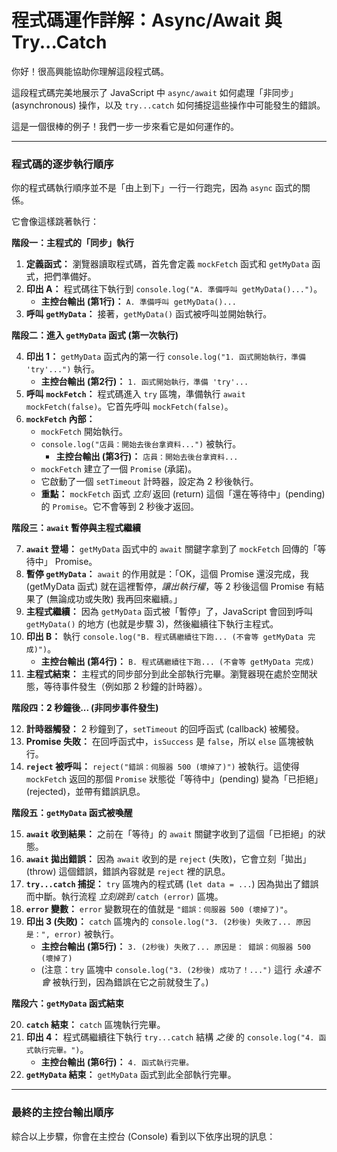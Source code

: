 # 程式碼運作詳解：Async/Await 與 Try...Catch

你好！很高興能協助你理解這段程式碼。

這段程式碼完美地展示了 JavaScript 中 `async/await` 如何處理「非同步」 (asynchronous) 操作，以及 `try...catch` 如何捕捉這些操作中可能發生的錯誤。

這是一個很棒的例子！我們一步一步來看它是如何運作的。

---

### 程式碼的逐步執行順序

你的程式碼執行順序並不是「由上到下」一行一行跑完，因為 `async` 函式的關係。

它會像這樣跳著執行：

**階段一：主程式的「同步」執行**

1.  **定義函式：** 瀏覽器讀取程式碼，首先會定義 `mockFetch` 函式和 `getMyData` 函式，把們準備好。
2.  **印出 A：** 程式碼往下執行到 `console.log("A. 準備呼叫 getMyData()...")`。
    * **主控台輸出 (第1行)：** `A. 準備呼叫 getMyData()...`
3.  **呼叫 `getMyData`：** 接著，`getMyData()` 函式被呼叫並開始執行。

**階段二：進入 `getMyData` 函式 (第一次執行)**

4.  **印出 1：** `getMyData` 函式內的第一行 `console.log("1. 函式開始執行，準備 'try'...")` 執行。
    * **主控台輸出 (第2行)：** `1. 函式開始執行，準備 'try'...`
5.  **呼叫 `mockFetch`：** 程式碼進入 `try` 區塊，準備執行 `await mockFetch(false)`。它首先呼叫 `mockFetch(false)`。
6.  **`mockFetch` 內部：**
    * `mockFetch` 開始執行。
    * `console.log("店員：開始去後台拿資料...")` 被執行。
        * **主控台輸出 (第3行)：** `店員：開始去後台拿資料...`
    * `mockFetch` 建立了一個 `Promise` (承諾)。
    * 它啟動了一個 `setTimeout` 計時器，設定為 2 秒後執行。
    * **重點：** `mockFetch` 函式 *立刻* 返回 (return) 這個「還在等待中」(pending) 的 `Promise`。它不會等到 2 秒後才返回。

**階段三：`await` 暫停與主程式繼續**

7.  **`await` 登場：** `getMyData` 函式中的 `await` 關鍵字拿到了 `mockFetch` 回傳的「等待中」 Promise。
8.  **暫停 `getMyData`：** `await` 的作用就是：「OK，這個 Promise 還沒完成，我 (getMyData 函式) 就在這裡暫停，*讓出執行權*，等 2 秒後這個 Promise 有結果了 (無論成功或失敗) 我再回來繼續。」
9.  **主程式繼續：** 因為 `getMyData` 函式被「暫停」了，JavaScript 會回到呼叫 `getMyData()` 的地方 (也就是步驟 3)，然後繼續往下執行主程式。
10. **印出 B：** 執行 `console.log("B. 程式碼繼續往下跑... (不會等 getMyData 完成)")`。
    * **主控台輸出 (第4行)：** `B. 程式碼繼續往下跑... (不會等 getMyData 完成)`
11. **主程式結束：** 主程式的同步部分到此全部執行完畢。瀏覽器現在處於空閒狀態，等待事件發生（例如那 2 秒鐘的計時器）。

**階段四：2 秒鐘後... (非同步事件發生)**

12. **計時器觸發：** 2 秒鐘到了，`setTimeout` 的回呼函式 (callback) 被觸發。
13. **Promise 失敗：** 在回呼函式中，`isSuccess` 是 `false`，所以 `else` 區塊被執行。
14. **`reject` 被呼叫：** `reject("錯誤：伺服器 500 (壞掉了)")` 被執行。這使得 `mockFetch` 返回的那個 `Promise` 狀態從「等待中」(pending) 變為「已拒絕」(rejected)，並帶有錯誤訊息。

**階段五：`getMyData` 函式被喚醒**

15. **`await` 收到結果：** 之前在「等待」的 `await` 關鍵字收到了這個「已拒絕」的狀態。
16. **`await` 拋出錯誤：** 因為 `await` 收到的是 `reject` (失敗)，它會立刻「拋出」(throw) 這個錯誤，錯誤內容就是 `reject` 裡的訊息。
17. **`try...catch` 捕捉：** `try` 區塊內的程式碼 (`let data = ...`) 因為拋出了錯誤而中斷。執行流程 *立刻跳到* `catch (error)` 區塊。
18. **`error` 變數：** `error` 變數現在的值就是 `"錯誤：伺服器 500 (壞掉了)"`。
19. **印出 3 (失敗)：** `catch` 區塊內的 `console.log("3. (2秒後) 失敗了... 原因是：", error)` 被執行。
    * **主控台輸出 (第5行)：** `3. (2秒後) 失敗了... 原因是： 錯誤：伺服器 500 (壞掉了)`
    * (注意：`try` 區塊中 `console.log("3. (2秒後) 成功了！...")` 這行 *永遠不會* 被執行到，因為錯誤在它之前就發生了。)

**階段六：`getMyData` 函式結束**

20. **`catch` 結束：** `catch` 區塊執行完畢。
21. **印出 4：** 程式碼繼續往下執行 `try...catch` 結構 *之後* 的 `console.log("4. 函式執行完畢。")`。
    * **主控台輸出 (第6行)：** `4. 函式執行完畢。`
22. **`getMyData` 結束：** `getMyData` 函式到此全部執行完畢。

---

### 最終的主控台輸出順序

綜合以上步驟，你會在主控台 (Console) 看到以下依序出現的訊息：